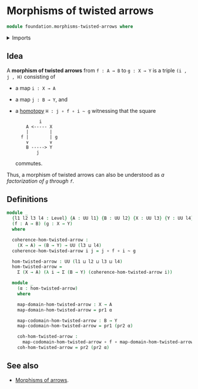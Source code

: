 # Morphisms of twisted arrows

```agda
module foundation.morphisms-twisted-arrows where
```

<details><summary>Imports</summary>

```agda
open import foundation.dependent-pair-types
open import foundation.universe-levels

open import foundation-core.function-types
open import foundation-core.homotopies
```

</details>

## Idea

A **morphism of twisted arrows** from `f : A → B` to `g : X → Y` is a triple
`(i , j , H)` consisting of

- a map `i : X → A`
- a map `j : B → Y`, and
- a [homotopy](foundation-core.homotopies.md) `H : j ∘ f ∘ i ~ g` witnessing
  that the square

  ```text
           i
      A <----- X
      |        |
    f |        | g
      ∨        ∨
      B -----> Y
          j
  ```

  commutes.

Thus, a morphism of twisted arrows can also be understood as _a factorization of
`g` through `f`_.

## Definitions

```agda
module _
  {l1 l2 l3 l4 : Level} {A : UU l1} {B : UU l2} {X : UU l3} {Y : UU l4}
  (f : A → B) (g : X → Y)
  where

  coherence-hom-twisted-arrow :
    (X → A) → (B → Y) → UU (l3 ⊔ l4)
  coherence-hom-twisted-arrow i j = j ∘ f ∘ i ~ g

  hom-twisted-arrow : UU (l1 ⊔ l2 ⊔ l3 ⊔ l4)
  hom-twisted-arrow =
    Σ (X → A) (λ i → Σ (B → Y) (coherence-hom-twisted-arrow i))

  module _
    (α : hom-twisted-arrow)
    where

    map-domain-hom-twisted-arrow : X → A
    map-domain-hom-twisted-arrow = pr1 α

    map-codomain-hom-twisted-arrow : B → Y
    map-codomain-hom-twisted-arrow = pr1 (pr2 α)

    coh-hom-twisted-arrow :
      map-codomain-hom-twisted-arrow ∘ f ∘ map-domain-hom-twisted-arrow ~ g
    coh-hom-twisted-arrow = pr2 (pr2 α)
```

## See also

- [Morphisms of arrows](foundation.morphisms-arrows.md).

